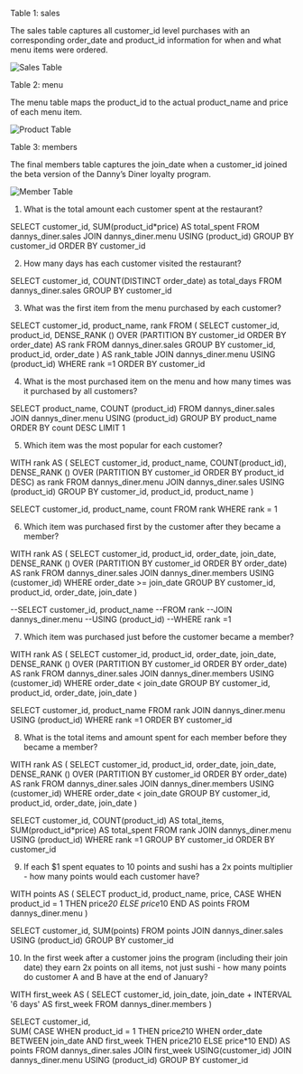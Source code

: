Table 1: sales

The sales table captures all customer_id level purchases with an corresponding order_date and product_id information for when and what menu items were ordered.

![Sales Table](https://user-images.githubusercontent.com/115651033/201737201-041cb3e0-0bf6-4c79-a474-e90e686c189c.png)

Table 2: menu

The menu table maps the product_id to the actual product_name and price of each menu item.

![Product Table](https://user-images.githubusercontent.com/115651033/201737231-0934fd35-684c-4ad9-89a7-c2c32a94c2f2.png)

Table 3: members

The final members table captures the join_date when a customer_id joined the beta version of the Danny’s Diner loyalty program.

![Member Table](https://user-images.githubusercontent.com/115651033/201737247-584e0c9d-38ce-480f-a9a4-65fdda8bb6f5.png)


1. What is the total amount each customer spent at the restaurant?

SELECT customer_id, SUM(product_id*price) AS total_spent
FROM dannys_diner.sales
JOIN dannys_diner.menu
USING (product_id)
GROUP BY customer_id
ORDER BY customer_id

2. How many days has each customer visited the restaurant?

SELECT customer_id, COUNT(DISTINCT order_date) as total_days
FROM dannys_diner.sales
GROUP BY customer_id

3. What was the first item from the menu purchased by each customer?

SELECT customer_id, product_name, rank
FROM 
(
  SELECT customer_id, product_id, 
		DENSE_RANK () OVER (PARTITION BY customer_id ORDER BY order_date) AS rank
	FROM dannys_diner.sales
	GROUP BY customer_id, product_id, order_date
) AS rank_table
JOIN dannys_diner.menu
USING (product_id)
WHERE rank =1
ORDER BY customer_id

4. What is the most purchased item on the menu and how many times was it purchased by all customers?

SELECT product_name, COUNT (product_id)
FROM dannys_diner.sales
JOIN dannys_diner.menu
USING (product_id)
GROUP BY product_name
ORDER BY count DESC
LIMIT 1

5. Which item was the most popular for each customer?

WITH rank AS (
  SELECT customer_id, product_name, COUNT(product_id),
  		DENSE_RANK () OVER (PARTITION BY customer_id ORDER BY product_id DESC) as rank
  FROM dannys_diner.menu
  JOIN dannys_diner.sales
  USING (product_id)
  GROUP BY customer_id, product_id, product_name
  )

SELECT customer_id, product_name, count
  FROM rank
  WHERE rank = 1
  
6. Which item was purchased first by the customer after they became a member?

WITH rank AS
( SELECT customer_id, product_id, order_date, join_date,
		DENSE_RANK () OVER (PARTITION BY customer_id ORDER BY order_date) AS rank
	FROM dannys_diner.sales
 	JOIN dannys_diner.members
 	USING (customer_id)
	WHERE order_date >= join_date
 	GROUP BY customer_id, product_id, order_date, join_date
 )
    
--SELECT customer_id, product_name
--FROM rank
--JOIN dannys_diner.menu
--USING (product_id)
--WHERE rank =1

7. Which item was purchased just before the customer became a member?

WITH rank AS
( SELECT customer_id, product_id, order_date, join_date,
		DENSE_RANK () OVER (PARTITION BY customer_id ORDER BY order_date) AS rank
	FROM dannys_diner.sales
 	JOIN dannys_diner.members
	USING (customer_id)
	WHERE order_date < join_date
 	GROUP BY customer_id, product_id, order_date, join_date
 )
    
SELECT customer_id, product_name
FROM rank
JOIN dannys_diner.menu
USING (product_id)
WHERE rank =1
ORDER BY customer_id

8. What is the total items and amount spent for each member before they became a member?

WITH rank AS
( SELECT customer_id, product_id, order_date, join_date,
		DENSE_RANK () OVER (PARTITION BY customer_id ORDER BY order_date) AS rank
	FROM dannys_diner.sales
 	JOIN dannys_diner.members
	USING (customer_id)
	WHERE order_date < join_date
 	GROUP BY customer_id, product_id, order_date, join_date
 )
    
SELECT customer_id, COUNT(product_id) AS total_items, SUM(product_id*price) AS total_spent
FROM rank
JOIN dannys_diner.menu
USING (product_id)
WHERE rank =1
GROUP BY customer_id
ORDER BY customer_id

9.  If each $1 spent equates to 10 points and sushi has a 2x points multiplier - how many points would each customer have?

WITH points AS
( SELECT product_id, product_name, price,
 	CASE WHEN product_id = 1 THEN price*20
 	ELSE price*10
  END AS points
FROM dannys_diner.menu
)

SELECT customer_id, SUM(points)
FROM points
JOIN dannys_diner.sales
USING (product_id)
GROUP BY customer_id

10. In the first week after a customer joins the program (including their join date) they earn 2x points on all items, not just sushi - how many points do customer A and B have at the end of January?


WITH  first_week AS
 (
   SELECT customer_id, join_date, join_date + INTERVAL '6 days' AS first_week
   FROM dannys_diner.members
  )
  
SELECT customer_id,  
	 SUM(
       CASE WHEN product_id = 1 THEN price*2*10
      	WHEN order_date BETWEEN join_date AND first_week THEN price*2*10
      ELSE price*10
      END) AS points
FROM dannys_diner.sales
JOIN first_week
USING(customer_id)
JOIN dannys_diner.menu
USING (product_id)
GROUP BY customer_id
